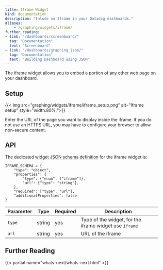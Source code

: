 ```yaml
---
title: Iframe Widget
kind: documentation
description: "Inlude an Iframe in your Datadog dashboards."
aliases:
    - /graphing/widgets/iframe/
further_reading:
- link: "/dashboards/screenboard/"
  tag: "Documentation"
  text: "Screenboard"
- link: "/dashboards/graphing_json/"
  tag: "Documentation"
  text: "Building Dashboard using JSON"
---
```


The iframe widget allows you to embed a portion of any other web page on your dashboard.

## Setup

{{< img src="graphing/widgets/iframe/iframe_setup.png" alt="Iframe setup"  style="width:80%;">}}

Enter the URL of the page you want to display inside the iframe. If you do not use an HTTPS URL, you may have to configure your browser to allow non-secure content.

## API

The dedicated [widget JSON schema definition][1] for the iframe widget is:

```text
IFRAME_SCHEMA = {
    "type": "object",
    "properties": {
        "type": {"enum": ["iframe"]},
        "url": {"type": "string"},
    },
    "required": ["type", "url"],
    "additionalProperties": false
}
```

| Parameter | Type   | Required | Description                                            |
|-----------|--------|----------|--------------------------------------------------------|
| `type`    | string | yes      | Type of the widget, for the iframe widget use `iframe` |
| `url`     | string | yes      | URL of the iframe                                      |

## Further Reading

{{< partial name="whats-next/whats-next.html" >}}

[1]: /dashboards/graphing_json/widget_json
